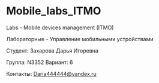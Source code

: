 # Mobile_labs_ITMO
Labs - Mobile devices management (ITMO)  

Лабораторные - Управление мобильными устройствами  

Студент: Захарова Дарья Игоревна  

Группа: N3352
Вариант: 6

Контакты: Daria444444@yandex.ru
